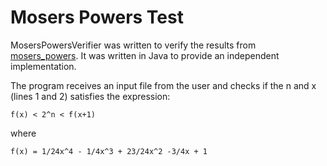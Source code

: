 # Mosers Powers Test

MosersPowersVerifier was written to verify the results from [mosers_powers](https://github.com/Eiim/mosers_powers). It was written in Java to provide an independent implementation.

The program receives an input file from the user and checks if the n and x (lines 1 and 2) satisfies the expression:

    f(x) < 2^n < f(x+1)

where

    f(x) = 1/24x^4 - 1/4x^3 + 23/24x^2 -3/4x + 1